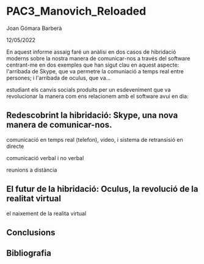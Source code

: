 # PAC3_Manovich_Reloaded

Joan Gómara Barberà

12/05/2022


En aquest informe assaig faré un anàlisi en dos casos de hibridació moderns sobre la nostra manera de comunicar-nos a través del software centrant-me en dos exemples que han sigut clau en aquest aspecte: l'arribada de Skype, que va permetre la comuniació a temps real entre persones; i l'arribada de oculus, que va...


estudiant els canvis socials produits per un esdeveniment que va revolucionar la manera com ens relacionem amb el software avui en dia:

## Redescobrint la hibridació: Skype, una nova manera de comunicar-nos.

comunicació en temps real (telefon), video, i sistema de retransisió en directe

comunicació verbal i no verbal

reunions a distància

## El futur de la hibridació: Oculus, la revolució de la realitat virtual 

el naixement de la realita virtual




## Conclusions

## Bibliografia
